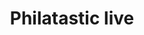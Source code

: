 ---
pid: rs118
title: Philatastic live
location_transcription: N/A
coordinates: "[-75.171972411906, 39.949375070033]"
zipcode: '20002'
gen_neighborhood: 
neighborhood: 
outside_phl: 'Washington DC '
age: '32'
age_range: 30-39
instagram: 
image_file_name: rs_118.jpg
proposal_transcription: |-
  *dedicated to what philly is best at
  -cheesesteaks
  -pretzels
  -Rocky
  -live music that attracts the indie scene
topic: Food,Music,Pop Culture
topic_summary: 0, 0, 0, 0
type: Space,Performance
keywords_other: 
credit: Khay Nshmiaghou
image_labels: 
twitter: 
facebook: 
permalink: "/monuments/rs118/"
layout: item-page
---